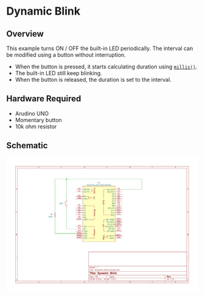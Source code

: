 # Dynamic Blink

## Overview

This example turns ON / OFF the built-in LED periodically. The interval can be modified using a button without interruption.

* When the button is pressed, it starts calculating duration using [`millis()`](https://www.arduino.cc/reference/en/language/functions/time/millis/).
* The built-in LED still keep blinking.
* When the button is released, the duration is set to the interval.

## Hardware Required

* Arudino UNO
* Momentary button
* 10k ohm resistor

## Schematic

<img src="kicad/dynamic_blink/dynamic_blink.svg">